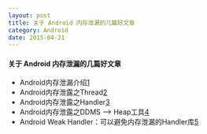 ```yaml
---
layout: post
title: 关于 Android 内存泄漏的几篇好文章
category: Android
date: 2015-04-21
---   
```


#### 关于 Android 内存泄漏的几篇好文章   

- Android内存泄漏介绍[1]   
- Android内存泄露之Thread[2]   
- Android内存泄露之Handler[3]   
- Android内存泄露之DDMS –> Heap工具[4]   
- Android Weak Handler：可以避免内存泄漏的Handler库[5]   


[1]:http://www.jcodecraeer.com/a/anzhuokaifa/androidkaifa/2014/1122/2038.html   
[2]:http://jcodecraeer.com/a/anzhuokaifa/androidkaifa/2014/1122/2039.html   
[3]:http://jcodecraeer.com/a/anzhuokaifa/androidkaifa/2014/1122/2040.html   
[4]:http://jcodecraeer.com/a/anzhuokaifa/androidkaifa/2014/1122/2042.html   
[5]:http://jcodecraeer.com/a/anzhuokaifa/androidkaifa/2014/1123/2047.html   

